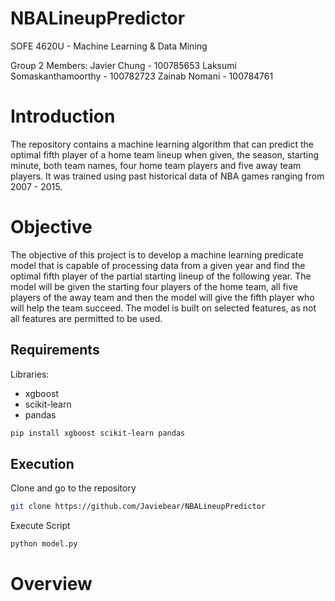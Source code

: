 # NBALineupPredictor
SOFE 4620U - Machine Learning & Data Mining

Group 2 Members:
Javier Chung - 100785653
Laksumi Somaskanthamoorthy - 100782723 
Zainab Nomani - 100784761

# Introduction
The repository contains a machine learning algorithm that can predict the optimal fifth player of a home team lineup when given, the season, starting minute, both team names, four home team players and five away team players. It was trained using past historical data of NBA games ranging from 2007 - 2015.

# Objective
The objective of this project is to develop a machine learning predicate model that is capable of processing data from a given year and find the optimal fifth player of the partial starting lineup of the following year. The model will be given the starting four players of the home team, all five players of the away team and then the model will give the fifth player who will help the team succeed. The model is built on selected features, as not all features are permitted to be used.
 
## Requirements
Libraries:
- xgboost
- scikit-learn
- pandas

```bash
pip install xgboost scikit-learn pandas
```
## Execution
Clone and go to the repository 
```bash
git clone https://github.com/Javiebear/NBALineupPredictor
```
Execute Script
```bash
python model.py
```

# Overview

